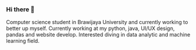 ### Hi there 👋

Computer science student in Brawijaya University and currently working to better up myself. Currently working at my python, java, UI/UX design, pandas and website develop. Interested diving in data analytic and machine learning field.
